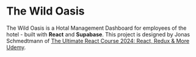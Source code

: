 # The Wild Oasis

The Wild Oasis is a Hotal Management Dashboard for employees of the hotel - built with **React** and **Supabase**. This project is designed by Jonas Schmedtmann of [The Ultimate React Course 2024: React, Redux & More Udemy](https://www.udemy.com/course/the-ultimate-react-course/?couponCode=LETSLEARNNOW).
